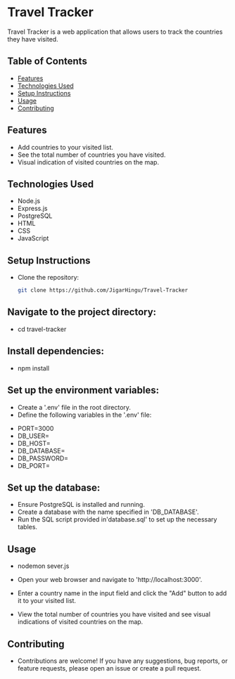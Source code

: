 # Travel Tracker

Travel Tracker is a web application that allows users to track the countries they have visited.

## Table of Contents
* [Features](#features)
* [Technologies Used](#technologies-used)
* [Setup Instructions](#setup-instructions)
* [Usage](#usage)
* [Contributing](#contributing)

## Features

- Add countries to your visited list.
- See the total number of countries you have visited.
- Visual indication of visited countries on the map.

## Technologies Used

- Node.js
- Express.js
- PostgreSQL
- HTML
- CSS
- JavaScript

## Setup Instructions

* Clone the repository:
   ```bash
   git clone https://github.com/JigarHingu/Travel-Tracker

## Navigate to the project directory:

* cd travel-tracker

## Install dependencies:

* npm install

## Set up the environment variables:

* Create a '.env' file in the root directory.
* Define the following variables in the '.env' file:

- PORT=3000
- DB_USER=<your-database-username>
- DB_HOST=<your-database-host>
- DB_DATABASE=<your-database-name>
- DB_PASSWORD=<your-database-password>
- DB_PORT=<your-database-port>

## Set up the database:

* Ensure PostgreSQL is installed and running.
* Create a database with the name specified in 'DB_DATABASE'.
* Run the SQL script provided in'database.sql' to set up the necessary tables.

## Usage

* nodemon sever.js
* Open your web browser and navigate to 'http://localhost:3000'.

* Enter a country name in the input field and click the "Add" button to add it to your visited list.

* View the total number of countries you have visited and see visual indications of visited countries on the map.

## Contributing

* Contributions are welcome! If you have any suggestions, bug reports, or feature requests, please open an issue or create a pull request.